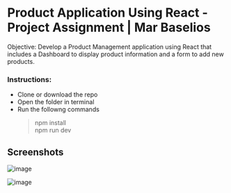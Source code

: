 # Product Application Using React - Project Assignment | Mar Baselios

Objective: Develop a Product Management application using React that includes a Dashboard to display product information and a form to add new products.

### Instructions:
 - Clone or download the repo
 - Open the folder in terminal
 - Run the followng commands
   > npm install<br>
   > npm run dev

## Screenshots
![image](https://github.com/user-attachments/assets/5e5416a2-ab1e-4e09-8245-345dafe65e6a)

![image](https://github.com/user-attachments/assets/8550647d-47f4-4966-a08b-78d0c66d80bc)
